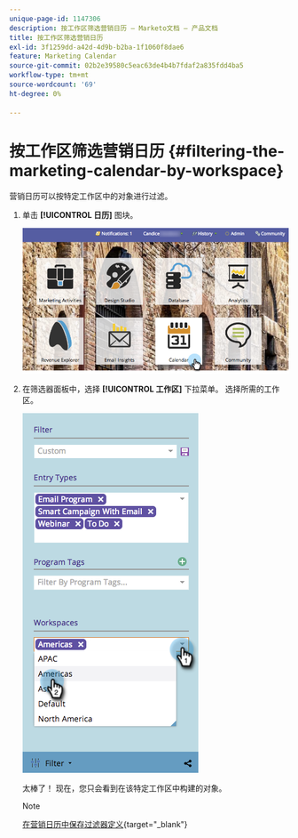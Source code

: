 ```yaml
---
unique-page-id: 1147306
description: 按工作区筛选营销日历 — Marketo文档 — 产品文档
title: 按工作区筛选营销日历
exl-id: 3f1259dd-a42d-4d9b-b2ba-1f1060f8dae6
feature: Marketing Calendar
source-git-commit: 02b2e39580c5eac63de4b4b7fdaf2a835fdd4ba5
workflow-type: tm+mt
source-wordcount: '69'
ht-degree: 0%

---
```


# 按工作区筛选营销日历 {#filtering-the-marketing-calendar-by-workspace}

营销日历可以按特定工作区中的对象进行过滤。

1. 单击 **[!UICONTROL 日历]** 图块。

   ![](assets/2017-05-10-15-30-47-1.png)

1. 在筛选器面板中，选择 **[!UICONTROL 工作区]** 下拉菜单。 选择所需的工作区。

   ![](assets/image2014-9-24-11-3a34-3a6.png)

   太棒了！ 现在，您只会看到在该特定工作区中构建的对象。

   >[!NOTE]
   >
   >[在营销日历中保存过滤器定义](/help/marketo/product-docs/core-marketo-concepts/marketing-calendar/working-with-the-calendar/saving-a-filter-definition-in-the-marketing-calendar.md){target="_blank"}
